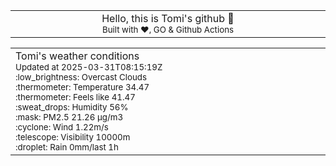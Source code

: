 
<div align="center">
<table>
<tbody>
<td align="center">
<img width="2000" height="0"><br>
Hello, this is Tomi's github 👋<br>
<sup>Built with ❤️, GO & Github Actions</sup><br>
<img width="2000" height="0">
</td>
</tbody>
</table>
</div>
<table>
<tbody>
<td align="left">
<img width="2000" height="0"><br>
Tomi's weather conditions<br>
<sup>Updated at 2025-03-31T08:15:19Z</sup><br>
<sup>:low_brightness: Overcast Clouds</sup><br>
<sup>:thermometer: Temperature 34.47 </sup><br>
<sup>:thermometer: Feels like 41.47</sup><br>
<sup>:sweat_drops: Humidity 56%</sup><br>
<sup>:mask: PM2.5 21.26 μg/m3</sup><br>
<sup>:cyclone: Wind 1.22m/s </sup><br>
<sup>:telescope: Visibility 10000m </sup><br>
<sup>:droplet: Rain 0mm/last 1h </sup><br>
<img width="2000" height="0">
</td>
<td align="left">
<img width="2000" height="0"><br>
<br>
<img width="2000" height="0">
</td>
</tbody>
</table>
</div>
    